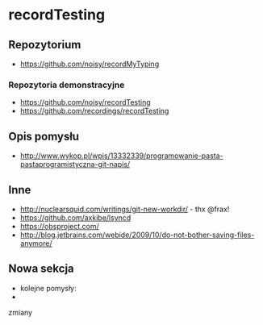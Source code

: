 # recordTesting

## Repozytorium
* https://github.com/noisy/recordMyTyping

### Repozytoria demonstracyjne
* https://github.com/noisy/recordTesting
* https://github.com/recordings/recordTesting

## Opis pomysłu
* http://www.wykop.pl/wpis/13332339/programowanie-pasta-pastaprogramistyczna-git-napis/

## Inne

* http://nuclearsquid.com/writings/git-new-workdir/ - thx @frax!
* https://github.com/axkibe/lsyncd
* https://obsproject.com/
* http://blog.jetbrains.com/webide/2009/10/do-not-bother-saving-files-anymore/

## Nowa sekcja

* kolejne pomysły:
* 


zmiany
